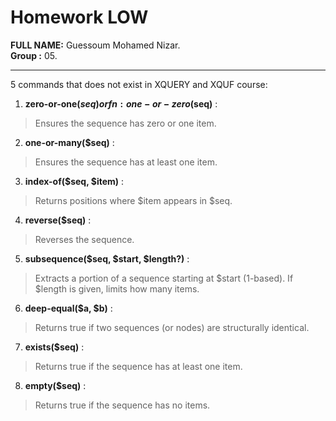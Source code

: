 # Homework LOW

**FULL NAME:** Guessoum Mohamed Nizar.  
**Group :** 05.

----
5 commands that does not exist in XQUERY and XQUF course:

1. **zero-or-one($seq) or fn:one-or-zero($seq)** :
> Ensures the sequence has zero or one item.
2. **one-or-many($seq)** :
> Ensures the sequence has at least one item.
3. **index-of($seq, $item)** :
> Returns positions where $item appears in $seq.
4. **reverse($seq)** :
> Reverses the sequence.
5. **subsequence($seq, $start, $length?)** :
> Extracts a portion of a sequence starting at $start (1-based). If $length is given, limits how many items.
6. **deep-equal($a, $b)** :
> Returns true if two sequences (or nodes) are structurally identical.
7. **exists($seq)** :
> Returns true if the sequence has at least one item.
8. **empty($seq)** :
> Returns true if the sequence has no items.

